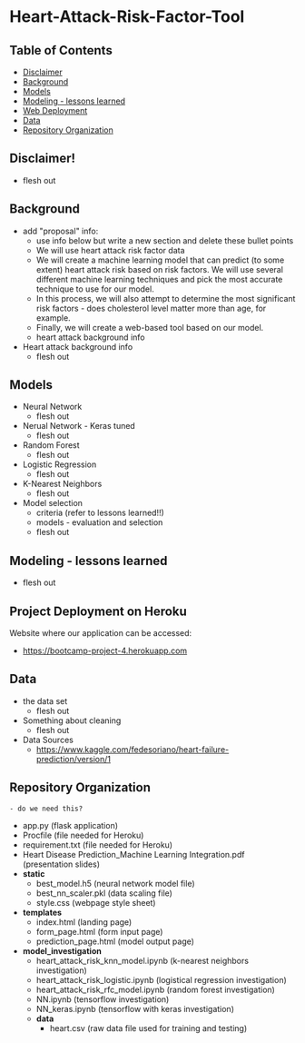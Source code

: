 # Heart-Attack-Risk-Factor-Tool

## Table of Contents
* [Disclaimer](#disclaimer)
* [Background](#background)
* [Models](#models)
* [Modeling - lessons learned](#modeling---lessons-learned)
* [Web Deployment](#project-deployment-on-heroku)
* [Data](#data)
* [Repository Organization](#repository-organization)

## Disclaimer!
* flesh out

## Background
* add "proposal" info:
	* use info below but write a new section and delete these bullet points
	* We will use heart attack risk factor data
	* We will create a machine learning model that can predict (to some extent) heart attack risk based on risk factors. We will use several different machine learning techniques and pick the most accurate technique to use for our model.
	* In this process, we will also attempt to determine the most significant risk factors - does cholesterol level matter more than age, for example.
	* Finally, we will create a web-based tool based on our model.
	* heart attack background info
* Heart attack background info
	* flesh out

## Models
* Neural Network
	* flesh out
* Nerual Network - Keras tuned
	* flesh out
* Random Forest
	* flesh out
* Logistic Regression
	* flesh out
* K-Nearest Neighbors
	* flesh out 
* Model selection
	* criteria (refer to lessons learned!!)
	* models - evaluation and selection
	* flesh out

## Modeling - lessons learned
* flesh out

## Project Deployment on Heroku
Website where our application can be accessed:
* https://bootcamp-project-4.herokuapp.com

## Data
* the data set
	* flesh out
* Something about cleaning
	* flesh out
* Data Sources 
	* https://www.kaggle.com/fedesoriano/heart-failure-prediction/version/1

## Repository Organization
	- do we need this?
* app.py (flask application)
* Procfile (file needed for Heroku)
* requirement.txt (file needed for Heroku)
* Heart Disease Prediction_Machine Learning Integration.pdf (presentation slides)
* **static**
	* best_model.h5 (neural network model file)
	* best_nn_scaler.pkl (data scaling file)
	* style.css (webpage style sheet)
* **templates**
	* index.html (landing page)
	* form_page.html (form input page)
	* prediction_page.html (model output page)
* **model_investigation**
	* heart_attack_risk_knn_model.ipynb (k-nearest neighbors investigation)
	* heart_attack_risk_logistic.ipynb (logistical regression investigation)
	* heart_attack_risk_rfc_model.ipynb (random forest investigation)
	* NN.ipynb (tensorflow investigation)
	* NN_keras.ipynb (tensorflow with keras investigation)
	* **data**
		* heart.csv (raw data file used for training and testing)

